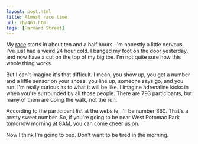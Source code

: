 ```yaml
---
layout: post.html
title: Almost race time
url: ch/463.html
tags: [Harvard Street]
---
```

My [race](http://www.stopcsa.org/race/) starts in about ten and a half hours. I'm honestly a little nervous. I've just had a weird 24 hour cold. I banged my foot on the door yesterday, and now have a cut on the top of my big toe. I'm not quite sure how this whole thing works.

But I can't imagine it's that difficult. I mean, you show up, you get a number and a little sensor on your shoes, you line up, someone says go, and you run. I'm really curious as to what it will be like. I imagine adrenaline kicks in when you're surrounded by all those people. There are 793 participants, but many of them are doing the walk, not the run.

According to the participant list at the website, I'll be number 360. That's a pretty sweet number. So, if you're going to be near West Potomac Park tomorrow morning at 8AM, you can come cheer us on.

Now I think I'm going to bed. Don't want to be tired in the morning.
